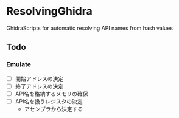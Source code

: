 # ResolvingGhidra
GhidraScripts for automatic resolving API names from hash values

## Todo
### Emulate
- [ ] 開始アドレスの決定
- [ ] 終了アドレスの決定
- [ ] API名を格納するメモリの確保
- [ ] API名を扱うレジスタの決定
  - アセンブラから決定する